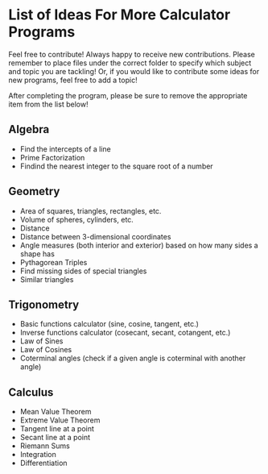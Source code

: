 # List of Ideas For More Calculator Programs
Feel free to contribute! Always happy to receive new contributions. Please remember to place files under the correct folder to specify which subject and topic you are tackling! Or, if you would like to contribute some ideas for new programs, feel free to add a topic!

After completing the program, please be sure to remove the appropriate item from the list below!
## Algebra
- Find the intercepts of a line
- Prime Factorization
- Findind the nearest integer to the square root of a number
## Geometry
- Area of squares, triangles, rectangles, etc.
- Volume of spheres, cylinders, etc.
- Distance
- Distance between 3-dimensional coordinates
- Angle measures (both interior and exterior) based on how many sides a shape has
- Pythagorean Triples
- Find missing sides of special triangles
- Similar triangles
## Trigonometry
- Basic functions calculator (sine, cosine, tangent, etc.)
- Inverse functions calculator (cosecant, secant, cotangent, etc.)
- Law of Sines
- Law of Cosines
- Coterminal angles (check if a given angle is coterminal with another angle)
## Calculus
 - Mean Value Theorem
 - Extreme Value Theorem
 - Tangent line at a point
 - Secant line at a point
 - Riemann Sums
 - Integration
 - Differentiation

